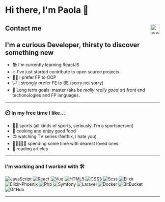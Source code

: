# Hi there, I'm Paola 👋

Contact me [<img align="right" alt="paolapog | LinkedIn" height="30px" src="https://www.flaticon.com/svg/static/icons/svg/725/725337.svg"/>][linkedin]
---

## I'm a curious Developer, thirsty to discover something new

- 📚 I'm currently learning ReactJS
- 🔥 I've just started contribute to open source projects
- 💪🏼 I prefer FP to OOP
- 🏳️ I strongly prefer FE to BE (sorry not sorry)
- 🥅 Long term goals: master (aka be *really really good at*) front end techonologies and FP languages.
---

### ⏲️ In my free time I like…	

- 🧗‍♀️ sports (all kinds of sports, seriously. I'm a sportsperson)
- 🍝 cooking and enjoy good food
- 📺 watching TV series (Netflix, I hate you)
- 🧑🏿‍🤝‍🧑🏽 spending some time with dearest loved ones
- 📰 reading articles
---

### I'm working and I worked with 🛠 

![JavaScript](https://img.shields.io/badge/-JavaScript-%23F7DF1C?style=flat-square&logo=javascript&logoColor=000000&labelColor=%23F7DF1C&color=%23FFCE5A)
![React](https://img.shields.io/badge/-React-61DAFB?style=flat-square&logo=react&logoColor=ffffff)
![Vue](https://img.shields.io/badge/-Vue-1e5c3c?style=flat-square&svg=vue&logoColor=ffffff)
![HTML5](https://img.shields.io/badge/-HTML5-%23E44D27?style=flat-square&logo=html5&logoColor=ffffff)
![CSS3](https://img.shields.io/badge/-CSS3-%231572B6?style=flat-square&logo=css3)
![Scss](https://img.shields.io/badge/-Scss-%23CC6699?style=flat-square&logo=scss&logoColor=ffffff)
![Elixir](https://img.shields.io/badge/-Elixir-7b32a8?style=flat-square&logo=elixir)
![Elixir-Phoenix](https://img.shields.io/badge/-Phoenix-f26444?style=flat-square&logo=phoenix)
![Php](https://img.shields.io/badge/-Php-fff0f0?style=flat-square&logo=php)
![Symfony](https://img.shields.io/badge/-Symfony-000000?style=flat-square&logo=symfony)
![Laravel](https://img.shields.io/badge/-Laravel-fff0f0?style=flat-square&logo=laravel)
![Docker](https://img.shields.io/badge/-Docker-427bed?style=flat-square&logo=docker&logoColor=ffffff)
![BitBucket](https://img.shields.io/badge/-BitBucket-0f4fd1?style=flat-square&logo=bitbucket&logoColor=%23ffffff)
![GitHub](https://img.shields.io/badge/-GitHub-181717?style=flat-square&logo=github)

---

[linkedin]: https://www.linkedin.com/in/paola-poggini-644169180/
